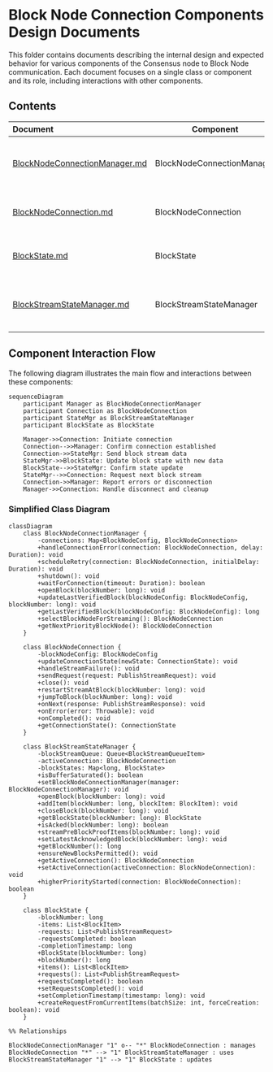 # Block Node Connection Components Design Documents

This folder contains documents describing the internal design and expected behavior
for various components of the Consensus node to Block Node communication. Each document focuses on a single
class or component and its role, including interactions with other components.

## Contents

| Document                                     | Component                  | Description                                                                                  |
|:---------------------------------------------|----------------------------|:---------------------------------------------------------------------------------------------|
| [BlockNodeConnectionManager.md](BlockNodeConnectionManager.md) | BlockNodeConnectionManager | Internal design and behavior of the BlockNodeConnectionManager class, managing node connections. |
| [BlockNodeConnection.md](BlockNodeConnection.md)               | BlockNodeConnection        | Internal design and behavior of the BlockNodeConnection class, representing an individual connection. |
| [BlockState.md](BlockState.md)                                 | BlockState                 | Internal design of the BlockState component, managing state information for blocks.          |
| [BlockStreamStateManager.md](BlockStreamStateManager.md)       | BlockStreamStateManager    | Internal design and responsibilities of BlockStreamStateManager, handling stream state and synchronization. |

## Component Interaction Flow

The following diagram illustrates the main flow and interactions between these components:

```mermaid
sequenceDiagram
    participant Manager as BlockNodeConnectionManager
    participant Connection as BlockNodeConnection
    participant StateMgr as BlockStreamStateManager
    participant BlockState as BlockState

    Manager->>Connection: Initiate connection
    Connection-->>Manager: Confirm connection established
    Connection->>StateMgr: Send block stream data
    StateMgr->>BlockState: Update block state with new data
    BlockState-->>StateMgr: Confirm state update
    StateMgr-->>Connection: Request next block stream
    Connection->>Manager: Report errors or disconnection
    Manager->>Connection: Handle disconnect and cleanup
```

### Simplified Class Diagram

```mermaid
classDiagram
    class BlockNodeConnectionManager {
        -connections: Map<BlockNodeConfig, BlockNodeConnection>
        +handleConnectionError(connection: BlockNodeConnection, delay: Duration): void
        +scheduleRetry(connection: BlockNodeConnection, initialDelay: Duration): void
        +shutdown(): void
        +waitForConnection(timeout: Duration): boolean
        +openBlock(blockNumber: long): void
        +updateLastVerifiedBlock(blockNodeConfig: BlockNodeConfig, blockNumber: long): void
        +getLastVerifiedBlock(blockNodeConfig: BlockNodeConfig): long
        +selectBlockNodeForStreaming(): BlockNodeConnection
        +getNextPriorityBlockNode(): BlockNodeConnection
    }

    class BlockNodeConnection {
        -blockNodeConfig: BlockNodeConfig
        +updateConnectionState(newState: ConnectionState): void
        +handleStreamFailure(): void
        +sendRequest(request: PublishStreamRequest): void
        +close(): void
        +restartStreamAtBlock(blockNumber: long): void
        +jumpToBlock(blockNumber: long): void
        +onNext(response: PublishStreamResponse): void
        +onError(error: Throwable): void
        +onCompleted(): void
        +getConnectionState(): ConnectionState
    }

    class BlockStreamStateManager {
        -blockStreamQueue: Queue<BlockStreamQueueItem>
        -activeConnection: BlockNodeConnection
        -blockStates: Map<long, BlockState>
        +isBufferSaturated(): boolean
        +setBlockNodeConnectionManager(manager: BlockNodeConnectionManager): void
        +openBlock(blockNumber: long): void
        +addItem(blockNumber: long, blockItem: BlockItem): void
        +closeBlock(blockNumber: long): void
        +getBlockState(blockNumber: long): BlockState
        +isAcked(blockNumber: long): boolean
        +streamPreBlockProofItems(blockNumber: long): void
        +setLatestAcknowledgedBlock(blockNumber: long): void
        +getBlockNumber(): long
        +ensureNewBlocksPermitted(): void
        +getActiveConnection(): BlockNodeConnection
        +setActiveConnection(activeConnection: BlockNodeConnection): void
        +higherPriorityStarted(connection: BlockNodeConnection): boolean
    }

    class BlockState {
        -blockNumber: long
        -items: List<BlockItem>
        -requests: List<PublishStreamRequest>
        -requestsCompleted: boolean
        -completionTimestamp: long
        +BlockState(blockNumber: long)
        +blockNumber(): long
        +items(): List<BlockItem>
        +requests(): List<PublishStreamRequest>
        +requestsCompleted(): boolean
        +setRequestsCompleted(): void
        +setCompletionTimestamp(timestamp: long): void
        +createRequestFromCurrentItems(batchSize: int, forceCreation: boolean): void
    }

%% Relationships

BlockNodeConnectionManager "1" o-- "*" BlockNodeConnection : manages
BlockNodeConnection "*" --> "1" BlockStreamStateManager : uses
BlockStreamStateManager "1" --> "1" BlockState : updates

```
